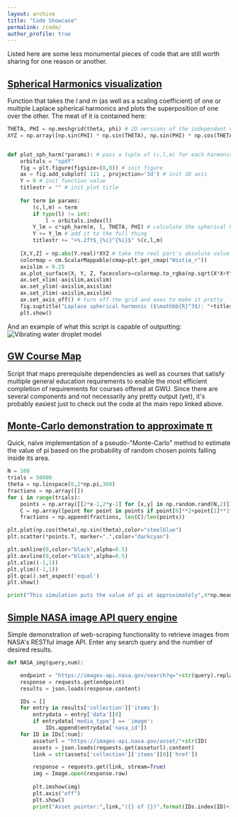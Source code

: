 ```yaml
---
layout: archive
title: "Code Showcase"
permalink: /code/
author_profile: true
---
```


Listed here are some less monumental pieces of code that are still worth sharing for one reason or another.

## [Spherical Harmonics visualization](https://gist.github.com/cgobat/a13bb5fa5b854de586e43d841350a34b)
Function that takes the _l_ and _m_ (as well as a scaling coefficient) of one or multiple Laplace spherical harmonics and plots the superposition of one over the other. The meat of it is contained here:
```python
THETA, PHI = np.meshgrid(theta, phi) # 2D versions of the independent variables
XYZ = np.array([np.sin(PHI) * np.sin(THETA), np.sin(PHI) * np.cos(THETA), np.cos(PHI)]) 


def plot_sph_harm(*params): # pass a tuple of (c,l,m) for each harmonic to be summed
    orbitals = "spdf"
    fig = plt.figure(figsize=(8,8)) # init figure
    ax = fig.add_subplot( 111 , projection='3d') # init 3D axis
    Y = 0 # init function value
    titlestr = "" # init plot title
    
    for term in params:
        (c,l,m) = term
        if type(l) != int:
            l = orbitals.index(l)
        Y_lm = c*sph_harm(m, l, THETA, PHI) # calculate the spherical harmonic solution for this m and l combo
        Y += Y_lm # add it to the full thing
        titlestr += "+%.2fY$_{%i}^{%i}$" %(c,l,m)
    
    [X,Y,Z] = np.abs(Y.real)*XYZ # take the real part's absolute value and map it back into cartesian
    colormap = cm.ScalarMappable(cmap=plt.get_cmap("Wistia_r"))
    axislim = 0.25
    ax.plot_surface(X, Y, Z, facecolors=colormap.to_rgba(np.sqrt(X*X+Y*Y+Z*Z)), rstride=1, cstride=1) # plot ittttttt
    ax.set_xlim(-axislim,axislim)
    ax.set_ylim(-axislim,axislim)
    ax.set_zlim(-axislim,axislim)
    ax.set_axis_off() # turn off the grid and axes to make it pretty
    fig.suptitle("Laplace spherical harmonic ($\mathbb{R}^3$): "+titlestr[1:])
    plt.show()
```
And an example of what this script is capable of outputting:
![Vibrating water droplet model](https://user-images.githubusercontent.com/36030084/79178651-98d97a80-7dba-11ea-9b0c-e68f7ad4e289.png)

## [GW Course Map](https://github.com/cgobat/gw-course-map)
Script that maps prerequisite dependencies as well as courses that satisfy multiple general education requirements to enable the most efficient completion of requirements for courses offered at GWU. Since there are several components and not necessarily any pretty output (yet), it's probably easiest just to check out the code at the main repo linked above.

## [Monte-Carlo demonstration to approximate π](https://gist.github.com/cgobat/6cf66e89463be64142dd7b7366d34730)
Quick, naïve implementation of a pseudo-"Monte-Carlo" method to estimate the value of pi based on the probability of random chosen points falling inside its area.
```python
N = 100
trials = 50000
theta = np.linspace(0,2*np.pi,360)
fractions = np.array([])
for i in range(trials):
    points = np.array([[2*x-1,2*y-1] for [x,y] in np.random.rand(N,2)])
    C = np.array([point for point in points if point[0]**2+point[1]**2 <= 1])
    fractions = np.append(fractions, len(C)/len(points))

plt.plot(np.cos(theta),np.sin(theta),color="steelblue")
plt.scatter(*points.T, marker=".",color="darkcyan")

plt.axhline(0,color="black",alpha=0.5)
plt.axvline(0,color="black",alpha=0.5)
plt.xlim((-1,1))
plt.ylim((-1,1))
plt.gca().set_aspect('equal')
plt.show()

print("This simulation puts the value of pi at approximately",4*np.mean(fractions))
```

## [Simple NASA image API query engine](https://gist.github.com/cgobat/73b9deaba6ae0f60f0abaf4bc2304773)
Simple demonstration of web-scraping functionality to retrieve images from NASA's RESTful image API. Enter any search query and the number of desired results.
```python
def NASA_img(query,num):

    endpoint = "https://images-api.nasa.gov/search?q="+str(query).replace(" ","+")
    response = requests.get(endpoint)
    results = json.loads(response.content)

    IDs = []
    for entry in results['collection']['items']:
        entrydata = entry['data'][0]
        if entrydata['media_type'] == 'image':
            IDs.append(entrydata['nasa_id'])
    for ID in IDs[:num]:
        asseturl = "https://images-api.nasa.gov/asset/"+str(ID)
        assets = json.loads(requests.get(asseturl).content)
        link = str(assets['collection']['items'][0]['href'])

        response = requests.get(link, stream=True)
        img = Image.open(response.raw)
        
        plt.imshow(img)
        plt.axis("off")
        plt.show()
        print("Asset pointer:",link,"({} of {})".format(IDs.index(ID)+1,min([len(IDs),num])))
```
